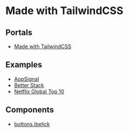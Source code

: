 # Made with TailwindCSS

## Portals

- [Made with TailwindCSS](https://madewithtailwindcss.com)

## Examples

- [AppSignal](https://appsignal.com)
- [Better Stack](https://betterstack.com)
- [Netflix Global Top 10](https://netflix.com/tudum/top10)

## Components

- [buttons.ibelick](https://github.com/ibelick/buttons)

<!--
eCommerce

https://mishmash.pt
https://demo-ecomus-global.myshopify.com

Main Menu

https://deriv.com | https://github.com/binary-com/deriv-com
https://li.fi
https://coda.io
https://gleap.io
https://reviews.io/front/pricingplans

https://usehall.com
https://light.so/demo/overview
https://tailwindcollections-gallery-page.netlify.app

Empty State / Placeholder

https://app.frame.so/company/qgZKo5rL/settings/company/users
https://app.frame.so/company/qgZKo5rL/settings/account/general
https://app.frame.so/company/qgZKo5rL/settings/company/templates
https://dashboard.lusha.com/enrich/workflows/onboarding
https://dashboard.lusha.com/enrich/csv

https://app.formcarry.com
https://app.frigade.com/rules
https://tailwindui.com/components/application-ui/feedback/empty-states
https://kopi.dev/tailwind/empty-state-components-collection-using-tailwind-ui
https://razorui.com/libraries/blade-application-ui/empty-states

Feed / Social Network

https://cerebralvalley.ai/events
https://teamblind.com
https://storiny.com
https://gatsby-medium.vercel.app
https://kooapp.com/feed
https://threads-app-react.vercel.app

Background Animation

https://simplegoods.co (morph)

Sheet

https://dribbble.com/shots/24297867-Zendenta-Detail-Account
https://dribbble.com/shots/24250267-Zendenta-Reservation-Detail

Customer Service

https://lyssna.com

Withdraw

TODO

Activity

https://app.netbird.io/activity

CTA

https://simplegoods.co

Hero / Header | Hero

https://tryarcane.com/
https://t10bank.com.br/
https://www.fivetran.com
https://www.skalata.vc
https://tofu.com/
https://gotofu.com/
https://goalto.io/
https://klaviyo.com/
https://usehaystack.io/
https://manychat.com/
https://faliam.com/
https://teamcamp.app/
https://savvycal.com/reserve
https://about.gitlab.com
https://deothemes.com/wordpress-plugins/envision-blocks-elementor-widgets-and-addons
https://pirsch.io
https://ragna.app/en?ref=producthunt
https://artie.com
https://retool.com/products/workflows
https://konbert.com
https://reworkd.ai
https://arist.co
https://career.io
https://june.so
https://noxx.net
https://rallyon.com/?ref=land-book.com
https://lexpal-04bc93.webflow.io
https://recall.ai
https://beconfident.app
https://devsignal.co
https://betterpic.io
https://aragon.ai/ai-dating-photos
https://guide.co
https://getwheel.io
https://edensapp.com
https://rallyon.com
https://honeyquote.com
https://formcarry.com
https://monspark.com
https://linear.app/homepage
https://woodpecker.co/cold-email
https://li.fi
https://mento.co
https://buymeacoffee.com
https://sellfy.com
https://payloadz.com
https://tailwindcollections-organic.netlify.app
https://contra.com
https://neverbeforeseen.co
https://oneleet.com
https://gleap.io

https://supahub.com
https://www.privy.io
https://seline.so
https://checkoutpage.co
https://devmilek.pl
https://payfit.com
https://wigwam.app
https://brandby.co
https://crunchydata.com
https://ulysse.com/en/gift
https://usehall.com
https://resumeforrest.com
https://positivustheme.vercel.app | https://github.wcom/manulthanura/Positivus
https://productvideoexamples.com
https://theui.studio
https://wiz.io
https://klickce.se
https://plain.com
https://shakuro.com
https://contentful.com
https://tofu.com
https://featureflags.io
https://organizze.com.br
https://formance.com
https://prismic.io
https://pagedone.io
https://mobbin.com
https://lyssna.com
https://simplegoods.co
https://typedream.com
https://devdojo.com
https://tailwindcollections-grid-landingpage.netlify.app (used)

Toast / Error

https://app.crisp.chat/initiate/login | fill wrong the form and submit

Mobile Menu

https://lyssna.com

Product

https://codemarch.gumroad.com/l/hxazr/Independence-day
https://curationist.org/works/work-met-242270
https://chawkbazar.vercel.app/products/armani-veni-vidi-vici
https://tailwindcollections-furniture-store.netlify.app

Steps

https://maxschmitt.me

About

https://stateset.com/about
https://midday.ai/story
https://oku-ui.com/oku
https://timescale.com/about
https://proofserve.com/for-process-serving-companies
https://proofserve.com/for-individuals
https://infisical.com/infisical-heroes
https://railway.app/about
https://plane.so/about
https://juicebox.money/about

Customers

https://doppler.com/customers
https://mintlify.com/customers

Notifications

https://app.frame.so/company/qgZKo5rL/settings/account/notifications
https://productlane.com/settings/notifications
https://whop.com/account/general

https://app.midday.ai/settings/notifications
https://app.bloghub.it/settings/notifications

Notifications (Floating)

https://app.midday.ai | https://github.com/midday-ai/midday
https://app.bloghub.it
https://widget-notification.vercel.app

Changelog

https://artillery.io/changelog
https://feyapp.com/updates

404 (Not Found)

https://public-us.opendatasoft.com/api/records/1.0/search/?dataset=fablabs&rows=1000
https://alignui.com/product/hr-management
https://page-not-found.framer.website/
https://app.tandem.net/404
https://prismic.io/404
https://api.themembers.dev.br/404
https://oneuptime.com/404
https://app.plane.so/404
https://console.baselime.io/404
https://supabase.com/404
https://productlane.com/404
https://chawkbazar.vercel.app/404
https://phpsandbox.io/404
https://kentcdodds.com/404
https://liveblocks.io/404
https://coastpay.com/404
https://contentful.com/404/

https://devmilek.pl/404
https://wigwam.app/404
https://wiz.io/404
https://shakuro.com/404
https://pagedone.io/404
https://infisical.com/404
https://himalayas.app/404
https://unkey.com/404
https://helptix.adslink.id/contact

Template Select

https://aipage.dev/projects/4491/pages/5399
https://vercel.com/templates/next.js/nextjs-boilerplate

Scheduling

https://ytsaurus.tech | https://github.com/ytsaurus/ytsaurus-ui

Reviews

https://x.com/DilanOktay80/status/1824217052036444620
https://tailwindui.com/components/ecommerce/components/reviews
https://producthunt.com/products/tailwind-css/reviews
https://material-tailwind.com/blocks/overview-sections

https://social-reviews-section.vercel.app
https://flowbite.com/blocks/e-commerce/product-review
https://tailwindflex.com/@akshay/user-review-card
https://pagedone.io/blocks/e-commerce/product-review

Chat

https://chat-preview.lobehub.com/chat?agent=
https://shadcn-chat.vercel.app
https://demo.foxthemes.net/socialite-v3.0/messages.html
https://angular-material.fusetheme.com/apps/chat/ff6bc7f1-449a-4419-af62-b89ce6cae0aa
https://midone-html.vercel.app/rubick-side-menu-chat-page.html
https://mannatthemes.com/tailfox/default/projects-chat.html
https://scribbler-react.themeyn.com/app/templates/chatbot
https://wp.alithemes.com/html/frox/demos/chat-page-1.html
https://wp.alithemes.com/html/frox/demos/chat-page-3.html
https://square-eta.vercel.app/chat

Meet our team

https://coderthemes.com/opixo/home-saas.html

FAQ

https://shakuro.com
https://coderthemes.com/opixo/home-saas.html
https://artillery.io
https://rocketseat.com.br/oferta/fullstack

Dark/Light Transition

https://github.com/milhamm/aang.dev

Booking

https://chisfis-template.vercel.app/listing-stay-detail

Help Center

https://rifei.com.br/ajuda
https://usehall.com/help
https://dub.co/help
https://vercel.com/help
https://chatwoot.com/help-center
https://paraform.com/help

Terms / Security

https://www.privy.io/security

GameFi

https://javelingames.io

https://betswap.gg
https://winr.games
https://floki.com
https://bisnis.vocagame.com
https://vocagame.com
https://dgi.game
https://0xterminal.game

https://marinade.finance
https://coinx-ruddy.vercel.app
https://tokenfi.com

Crypto Proposal

https://app.astroport.fi/governance/proposal/151

Swap

https://mobula.io/swap

Stake

https://winr.games/stake

Search

https://ulysse.com/en
https://dribbble.com/shots/24544533-Search-Interaction-Design
https://himalayas.app/jobs

Store

https://nike-app-git-main-armans-projects-c9523aa4.vercel.app

Table

https://affiliates.lemonsqueezy.com/programs

Kyc

https://my.ka.app

POS

https://pedido.anota.ai

Jobs

https://hirewise.lexingtonthemes.com

Job Position

https://careers.askorama.ai/jobs/54701-senior-software-engineer-typescript-frontend
https://getonbrd.com/jobs/programming/senior-full-stack-next-js-developer-moventi-remote

Affiliates

https://pagedone.lemonsqueezy.com/affiliates

Public Profile

https://buymeacoffee.com/cristianmihai
https://zenn.dev/serinuntius?tab=scraps
https://dribbble.com/shots/24545050-Company-page-with-key-data
https://dribbble.com/shots/24345777-Profile
https://dribbble.com/shots/24535002-Area-land-sales-service-visual-identity
https://landingfolio.com/inspiration/post/miro-1
https://bento.me/brunowego

https://manuarora.in
https://store.evmos.org/dapps/defi/osmosis
https://plotwist.app/en-US/movies/786892
https://oss.gg/brunowego
https://paraform.com/company/pocus
https://codedamn-frontend-assignment-rho.vercel.app/profile
https://drawsql.app/user/profile
https://roadmap.sh/u/brunowego
https://layers.to/louisnguyen
https://significa.co/projects/dia
https://curationist.org/profile/a7f338e0-7f48-494f-a20b-b912db5b5afd
https://tbkiosk.xyz/projects/onchainalbumxyz
https://app.opensauced.pizza/user/nickytonline
https://himalayas.app/@santiagoestrella
https://himalayas.app/companies/simera
https://himalayas.app/companies/skup/jobs/customer-success-manager
https://hey.xyz/u/trustmebro
https://posts.cv/apek
https://tape.xyz/u/nohussle
https://hashnode-t3.vercel.app/u/@ujen_basi
https://escavador.com/nomes/francisco-carvalho-rodrigues-6221b0ac69
https://himalayas.app/companies/coinbase
https://toolfinder.co/tools/evernote

Private Profile

https://linear.app/henkiz/settings/account/profile

https://account.hotmart.com

Connect

https://nstfkc.com/connect-modal

Modal

https://stitchmate-ten.vercel.app/demo

Address

https://mercadolivre.com.br/addresses/v2/address?app=MY_ML&addressId=1305296149

Email Verification / Email Confirmation

https://app.cometchat.com/verification-email-sent?email=brunowego@gmail.com
https://nstfkc.com/email-confirm

Magic Link

https://opencollective.com/signin/sent?email=me%40brunowego.com

Users

https://dribbble.com/shots/23579404-Teams-Employees-Engagement-App
https://dribbble.com/shots/23559512-People-Employees-Engagement-App

Login / Sign In / Sign up

https://getds.pro/auth/sign-in?next=%2Fapp
https://cloud.llamaindex.ai/login
https://app.crisp.chat/initiate/signup/
https://languagetool.org/user-login
https://dashboard.hookdeck.com/signin?redirect=/onboarding
https://app.synthesia.io/#/welcome
https://app.rifei.com.br/sign-up
https://app.zave.it/#/auth/welcome
https://archie-app.8base.com/auth/sign-up?tab=individual
https://nid.naver.com/oauth2.0/authorize?response_type=code&client_id=Iu5prOXXJ0hgZbHMA8T8&redirect_uri=http://conceptbe.kr/oauth/redirected/naver&scope=nickname,email,profile_image&state=RANDOM_STATE
https://try-stand.com/sign-up
https://claude.ai/login?returnTo=%2F%3F
https://app.deel.com/login
https://app.usehall.com/signup
https://dashboard.aragon.ai/login?template=avatar_professional
https://appshots.design
https://app.formcarry.com/register
https://web.novu.co/auth/login
https://app.middleware.io/auth/login
https://dash.reviews.io/login
https://app.onmarathon.com/register

https://workspace.supahub.com/signin
https://biztro.co/login?callbackUrl=%2Fdashboard
https://animations.dev/login
https://app.wordtune.com/auth/signup
https://app.usehall.com/login
https://app.sigle.io/login
https://falsenotes.dev/signin
https://analytics.june.so/start?use_work_email_alert=true
https://wearebren.com/signup
https://headshotpro.com/auth/login
https://app.gethipposcribe.com
https://app.greenhouse.io/users/sign_in
https://my.simplebackups.com/register
https://calendly.com/login
https://my.mollie.com/dashboard/signup
https://sso.botpress.cloud/registration
https://cobrefacil.com.br/cadastrar
https://bento.me/signup?ref=techcrunch
https://my.ka.app/signup
https://flexify.framer.website/Sign-up
https://ev.braip.com/register
https://admin.brizy.io/signup
https://feyapp.com/signup

https://pagedone.io/user-signup
https://buymeacoffee.com/signup
https://buymeacoffee.com/login
https://app.allo.restaurant/login
https://console.datum.net/login
https://tape.xyz/login?signup=true
https://onboarding.speechify.com
https://network-ui.vercel.app/login
https://cosmo.wundergraph.com/login
https://app.documenso.com/signup
https://trading.hellostake.com/auth/login
https://app.apidog.com/user/login
https://markprompt.com/login
https://mobbin.com/login
https://hashnode.com/onboard
https://app.shelf.nu/login
https://console.baselime.io/login
https://dashboard.mintlify.com/login
https://fly.io/app/sign-in
https://app.midday.ai
https://landingfolio.com/auth/signup
https://app.prefect.cloud/auth/login
https://app.boords.com/login
https://app.writesonic.com/signup
https://supabase.com/dashboard/sign-in
https://auth.liveblocks.io/login
https://app.sprig.com/login
https://metafy.gg/auth/account/create
https://app.logsnag.com/auth/sign-in
https://cloud.tailwarden.com/sign-in
https://auth.planetscale.com/sign-in

Waitlist

https://palatialxr.com/sign-up-for-alpha
https://conductorquantum.com
https://zeropath.com
https://grida.co/assistant

Social

https://posts.cv
https://read.cv/open-roles

Post Blocks

https://wefunder.com/explore

Float Button

https://shakuro.com

Mosaic / Section / Section

https://tryarcane.com/
https://maxio.com
https://rifei.com.br
https://zave.it/#creators
https://savvycal.com/reserve
https://fidforward.com/?ref=producthunt
https://arist.co
https://onyxium.org
https://rallyon.com/?ref=land-book.com
https://betterpic.io
https://aragon.ai/ai-dating-photos
https://getwheel.io
https://honeyquote.com
https://linear.app/homepage
https://omens.com.br
https://send.it

https://mateusbelicio.github.io/bmi-calculator/
https://polar.sh
https://im-agency.vercel.app
https://payfit.com
https://wigwam.app
https://brandby.co
https://bookretreats.com
https://tuple.app
https://tipybit.com
https://plain.com | https://plain.com/product
https://li.fi
https://hypertune.com
https://liveblocks.io
https://clearbit.com
https://plane.so
https://getkoala.com
https://tofu.com
https://markprompt.com
https://antimetal.com
https://featureflags.io
https://organizze.com.br
https://significa.co
https://sandbox-tailwindcss.ibthemespro.com/demo17.html
https://prismic.io
https://paraform.com
https://pagedone.io
https://coderthemes.com/opixo/home-saas.html
https://fridafurniture.com (Shop by category)

Multi Account

https://startt.co/stats

Sales Talk / Book a demo /  Request a demo / Schedule a demo | Get in touch | Get early access

https://usehall.com/demo
https://gotofu.com/contact
https://cq2.co
https://prismic.io/demo
https://formance.com/contact
https://shakuro.com/get-in-touch
https://wiz.io
https://recall.ai/book-a-demo
https://oneuptime.com/enterprise/demo
https://oneleet.com/demo
https://contra.com/request-a-demo
https://mento.co
https://li.fi
https://frabit-io.vercel.app/demo

Home Sale

https://trulia.com/GA/Atlanta

Pagination

Docs

https://artillery.io/docs
https://ciusji.gitbook.io/sheenflow

Schedule

https://crashed.nu/builder

Tracker

https://app.midday.ai/tracker

Team Switch / Company Switch

https://app.midday.ai
https://admin.shopify.com/?no_redirect=true

Crypto

https://coinhall.org

Landing Page

https://alignui.com/
https://mvp.easyui.pro/
https://waita.framer.website/?via=julesvcode
https://withalba.com
https://indiemaker.space/posts
https://blackwing.fi
https://buildshortcuts.com
https://rectanglehq.com
https://lp-structure.vercel.app
https://speedybrand.io
https://electric-sql.com
https://beneficios.swile.co/pt-br/vale-alimentacao-refeicao
https://omise.co
https://localcan.com
https://jobbliss.com

https://biztro.co
https://www.labrahmi.me | https://github.com/0sssama/website
https://animations.dev
https://next-forge.com
https://gleap.io
https://paraform.com/chrome
https://podcas-landing-page.vercel.app
https://table-booking.vercel.app
https://klave.com
https://tailwind-landing-template.vercel.app
https://tailwindcollections-grid-landingpage.netlify.app

Product Landing Page

https://peterdraw.studio/product/paylink-digital-banking-website-ui-figma-template/
https://primer.tailwindui.com

Integrations

https://app.formcarry.com/integrations
https://formcarry.com/integrations
https://linear.app/henkiz/settings/integrations

https://productlane.com/settings/integrations
https://cloud.trigger.dev/orgs/henkiz-2a7a/integrations
https://doppler.com/integrations
https://githr.vercel.app/app/integrations
https://app.frigade.com/integrations
https://app.netbird.io/integrations

Listing

https://hellolanding.com
https://homestra.com
https://citamarketplace.com

Marketplace

https://app.contentful.com/spaces/wks05v1n2qoi/apps/list

Register

https://boostlab.com.br/cadastro

Guides

https://simplegoods.co/guides

Invest

https://eqseed.com/investir/petdelicia

Pricing

https://azimutt.app/pricing
https://kommo.com/br/precos/compare-planos/
https://modulesystem.design/#getmodule
https://fidforward.com/pricing
https://rotato.app/pricing
https://geticonjar.com/pricing
https://formcarry.com/pricing
https://monspark.com/pricing
https://linear.app/henkiz/settings/plans
https://gleap.io/pricing
https://plane.so
https://thirdweb.com/pricing
https://reviews.io/front/pricingplans
https://umso.com/ai-website-builder
https://localcan.com/#pricing

https://supahub.com/pricing
https://catsync.co
https://web.iconly.pro/pro
https://iconly.pro
https://cookiechimp.com/accounts/5J4tE6/edit/account_settings#billing
https://crunchydata.com/pricing
https://usehall.com/pricing
https://betterpic.io
https://nicelydone.club/unlock-library
https://tuple.app/pricing
https://theui.studio/pricing
https://eboto.app
https://plain.com/pricing
https://hypertune.com/pricing
https://contentful.com/pricing
https://organizze.com.br/planos
https://coderthemes.com/opixo/home-saas.html
https://tailwindui.com/components#pricing
https://simplegoods.co/pricing
https://side.domains
https://pixeleye.io/pricing
https://umami.is/pricing
https://eboto.app
https://formzillion.com/pricing
https://loglib.io/pricing
https://documenso.com/pricing
https://replay.io/pricing
https://bytebase.com/pricing
https://midday.ai/pricing
https://indexer.so/pricing
https://cardfy.vercel.app/pricing
https://app.boords.com/pricing
https://tembo.io/pricing
https://doppler.com/pricing
https://obsidian.md/pricing
https://infisical.com/pricing
https://liveblocks.io/pricing
https://raster.app/pricing
https://railway.app/pricing
https://helicone.ai/pricing
https://openstatus.dev/pricing
https://upstash-web-upstash.vercel.app/#section-pricing

Error Page

https://app.honeyquote.com/error?msg=INVALID_ADDRESS

Contact

https://helptix.adslink.id/request-demo
https://outloud.co/start-a-project
https://heyo.is/contact
https://fidforward.com/contact
https://honeyquote.com/company/contact

https://my-site-2-0-brown.vercel.app/contact
https://labrahmi.me/contact
https://cmarghin.com/contact
https://datocms-minimalistic-photography-website.vercel.app/contact
https://alexjpate.com/contact
https://significa.co/contact
https://vercel.com/contact/sales

Plans

https://productlane.com/settings/plans
https://console.baselime.io/brunowego/plans

Simulation

https://app.creditas.com/auto-refi/solicitacao/informacoes-pessoais?valor-emprestimo=150000&utm_source=crm&utm_medium=whatsapp&utm_campaign=CRARW-AT802_ar_winback_crm_whatsapp_autopq_automatic_pos_desc81_180d_maio24_v2_res_rat_mkt_per&experiment=CRMAT-023a

Workspace

https://app.plain.com/workspaces

Dashboard

https://dribbble.com/shots/24729545-Application-PoC-View
https://pbs.twimg.com/media/GZiqRsRWUAor4CL?format=jpg&name=4096x4096
https://dribbble.com/shots/24696791-Coinstax-Cryptocurrency-Dashboard | https://layers.to/layers/clzwejd39001ule0d7pln92ot
https://dashboard.hookdeck.com/connections
https://dribbble.com/shots/24585141--data-catalog
https://try-stand.com/team/da9ed47c
https://dribbble.com/shots/24509063-Chat-AI
https://linear.app/henkiz/inbox
https://app.plain.com/workspace/w_01J1WS23TMC8HW3JBRY4KPR4ED/?status=todo&sort=status-changed-asc
https://logs.betterstack.com/team/99181/sources
https://perplexity.ai
https://sanity.io/manage/personal/project/wdbkf3ma
https://coda.io/workspaces/ws-mmg-0_nDgK/docs
https://strut.so/c/021b95e6-0c3a-4b5a-8190-d35116b892c0
https://app.premai.io/projects
https://app.netbird.io/peers | https://github.com/netbirdio/netbird

https://henkiz.supahub.com/admin
https://app.dub.co/henkiz
https://cloud.llamaindex.ai/project/3d5f8e08-0b32-4aad-b099-d3bae0d4b289/extraction
https://app.popsql.com
https://app.seline.so/projects/henkiz.com
https://console.anthropic.com/dashboard
https://fintracker-zeta.vercel.app
https://app.wordtune.com/editor/write/a2048701-2545-49da-9616-8139ca12eec5
https://demo.getseam.ai/home
https://avian-demo.netlify.app | https://github.com/demon-bixia/Avian-Template
https://catalyst-demo.tailwindui.com
https://tipybit.com/admin/dashboard
https://refeedreader.com/discover
https://cloud.trigger.dev/orgs/henkiz-2a7a/projects/landing-page-VS5v
https://app.hypertune.com/projects/3566/main/draft/logic?setup=0
https://modal.com/brunowego/main/apps
https://app.gethipposcribe.com
https://unriddle.ai/new
https://app.stack-auth.com/projects/b1fb514a-dbf9-44c3-8a6f-dfab02dac747/users
https://app.changelogfy.com
https://ub.cafe/editor/posts
https://dev.briefkastenhq.com/archives
https://app.eververse.ai
https://console.datum.net/dashboard
https://app.flows.sh | https://github.com/RBND-studio/flows-cloud
https://network-ui.vercel.app/dashboard/user/assets/received
https://opencollective.com/dashboard/henkiz
https://opencollective.com/dashboard
https://app.neosync.dev/personal/jobs
https://cosmo.wundergraph.com/d66e6912/graphs?migrate=true&namespace=default
https://monorepo-starter-eight.vercel.app/analytics
https://app.cometchat.com/app/2557845219771d1a/overview
https://app.runwayml.com/video-tools/teams/brunowego/dashboard
https://tailwindcollections-spacex.netlify.app
https://tailwindcollections-skateboard-video-platform.netlify.app
https://tailwindcollections-product-dashboard.netlify.app
https://tailwindcollections-order-dashboard.netlify.app
https://tailwindcollections-money-transfer.netlify.app
https://dashboard.doppler.com
https://githr.vercel.app
https://vue-shadcn-dashboard.vercel.app/dashboard/home
https://next-shadcn-dashboard-starter.vercel.app/dashboard
https://shadcn-dashboard-three.vercel.app
https://shadcn-admin.netlify.app
https://dashboard-ten-rho.vercel.app
https://framer-dashboard-clone.vercel.app
https://station-proto.netlify.app/doc
https://miro-clone-ten.vercel.app
https://vercel-clone-three.vercel.app/dashboard
https://app.specfy.io
https://console.qovery.com
https://console.baselime.io/brunowego
https://app.plane.so
https://app.logsnag.com/dashboard
https://cloud.tailwarden.com
https://liveblocks.io/dashboard
https://planetfall.io/brunowego/endpoints
https://railway.app/dashboard
https://app.frigade.com
https://app.attio.com
https://supabase.com/dashboard
https://highstorm.app/overview
https://helicone.ai/dashboard
https://resend.com/overview
https://app.planetscale.com/cloken
https://himalayas.app/recruit/details

Listing

https://himalayas.app/jobs

Welcome

https://app.eververse.ai/welcome

Insights / Analytics / Metrics / Stats

https://keenthemes.com/metronic/tailwind/demo1
https://dashboard.lusha.com/insights

https://productlane.com/insights
https://app.plane.so/shopner
https://app.plane.so/shopner/analytics
https://fal.ai/models/fal-ai/flux-lora-general-training/analytics
https://app.seline.so/projects/henkiz.com
https://app.cometchat.com/app/2557845219771d1a/overview
https://helicone.ai/dashboard
https://projectx-eight-gilt.vercel.app/open

Delete Account

https://app.netbird.io/settings?tab=danger-zone

Event

https://crunchydata.com/events
https://proofserve.com/events
https://fi.co/event/startup-legal-investment-in-silicon-valley-in-person-ama.
https://maven.com/maven-engineering/startup-engineering
https://apps.shopify.com/instafeed

Company

https://wellfound.com/company/prosper-marketplace-3
https://himalayas.app/companies/hustlewing/tech-stack

Banking

https://app.bossabox.com/profile/settings

Settings

https://app.bossabox.com/profile/settings
https://app.rifei.com.br/account
https://app.frame.so/company/qgZKo5rL/settings/company/general
https://app.wordtune.com/editor/account?origin=avatarMenu&originCTA=account&originApp=editor&referrer=editor
https://dribbble.com/shots/23808366-General-Settings
https://modal.com/settings/profile
https://coda.io/account
https://linear.app/henkiz/settings/account/preferences
https://accounts.shopify.com/accounts/238884001/personal

https://app.popsql.com/preferences/general
https://app.cal.com/settings/my-account/profile
https://app.changelogfy.com/settings/general
https://app.stack-auth.com/handler/account-settings
https://refeedreader.com/discover?settings=general
https://chat-preview.lobehub.com/settings/agent?agent=&session=inbox&tab=
https://account.hotmart.com/personal-information
https://railway.app/account
https://app.cal.com/settings/my-account/profile
https://hoppscotch.io/settings
https://app.plane.so/profile
https://resend.com/profile
https://himalayas.app/recruit/details
https://resend.com/settings
https://cloud.tailwarden.com/workspace/settings

Email Notifications

https://linear.app/henkiz/settings/account/notifications
https://app.plane.so/profile/preferences/email

Gamification

https://tryodyssey.xyz/loyalty/4446a700-4ebb-4edd-b830-880c810bdc03

Multi-Factor Authentication

https://resend.com/profile
https://app.midday.ai/account/security

Roadmap

https://keystonejs.com/roadmap

https://sparkz-iota.vercel.app/roadmap
https://campsite.chat/roadmap
https://islamiccoin.net/roadmap
https://coinzbot.xyz/roadmap
https://yapbay.com/roadmap
https://flethy.com/roadmap
https://midday.ai/updates
https://app.pulsar.finance/proposals
https://app.plane.so
https://regels.overheid.nl/roadmap
https://spacedrive.com/roadmap
https://feltlabs.ai
https://qwiz.party
https://helicone.ai/roadmap
https://qwiz.party (mantine)

Subscribe

https://admin.stan.store/subscribe
https://builtformars.com/subscribe?price=price_1OqxEDGDjHoUJ4H8s3iRgQiC&referralCodes=

Subscription

https://imagine.art/dashboard/subscription
https://newsletter.quivr.app/subscribe/a20f5eaf-9071-4647-93cb-74f5e771e3e1/manage?post_id=aab8821e-81ed-4554-abbe-f040bb424f0d

Store

https://loja.infinitepay.io/henkiz

Form / Input

https://eduzz.com/cadastro

Cookie Policy

https://try-stand.com

Finance

https://loja.infinitepay.io/henkiz

Referral

https://app.infinitepay.io/missions/referral

Portfolio

https://jamiepeak.co.uk
https://philfolio-template.vercel.app

Teams

https://app.midday.ai/account/teams

Quiz

https://leyaai.com/quiz

Onboarding

https://loom.com/welcome
https://captable.com.br/users/sign_up
https://try-stand.com (GOOD)
https://auth.lusha.com/onboarding
https://sellfy.com/auth/onboarding
https://console.qovery.com/onboarding/project
https://my.ka.app/signup/info
https://flowbite.com/blocks/marketing/user-onboarding
https://componentland.com/component/onboarding-page-2

https://workspace.supahub.com/onboard
https://startt.co/sign-up/about-you
https://dashboard.aragon.ai/generate?step=welcome
https://headshotpro.com/app/add?step=3
https://elevenlabs.io/app/onboarding
https://build.typedream.com/onboarding
https://devdojo.com/onboard
https://drawsql.app/teams/create
https://buy.infinitepay.io/gestao-cobranca/celular
https://brandfetch.com/onboarding
https://drawsql.app/first-team/create
https://console.neon.tech/app/welcome
https://app.arcjet.com/teams/team_01hzcvnbabenvbwbx72tjk4m3p/new-site
https://app.sportsbion.com/onboarding
https://app.allo.restaurant/welcome
https://onboarding.speechify.com/quiz/intro
https://intelfox.vercel.app/welcome
https://dashboard.openpanel.dev/onboarding
https://app.antimetal.com/workspace/connect
https://app.documenso.com/documents
https://feyapp.com/onboarding/subscription
https://hashnode.com/onboard/reader/follow-tags
https://cloud.tiptap.dev/register
https://dashboard.mintlify.com/onboarding
https://app.daily.dev/onboarding
https://fi.co/join
https://auth.featurebase.app/register
https://mis.fans
https://app.attio.com/welcome/workspace-details
https://app.formbricks.com/onboarding
https://app.techfx.com.br/onboarding/partner
https://app.boords.com/welcome

Invite

https://roadmap.sh/account/friends

Billing

https://liveblocks.io/dashboard/SywVjn6Ertu-ji8SSOqB2/settings/billing

Members

https://liveblocks.io/dashboard/SywVjn6Ertu-ji8SSOqB2/members/invitations

Developers

https://crunchydata.com/developers

Progress

https://resumeforrest.com/threeClicksArtist
https://dribbble.com/shots/24356046-Skill-Matrix-dashboard
https://rekrabice.cz

Page

https://crunchydata.com/developers/get-started/postgres-operator

Game

https://gamestorm-nuxt.vercel.app/games-details

Blog

https://im-agency.vercel.app/blog
https://crunchydata.com/blog
https://hypertune.com/blog
https://artillery.io/blog
https://significa.co/blog
https://doppler.com/blog
https://artillery.io/blog
https://shopify.com/blog
https://attio.com/blog
https://moderntreasury.com/newsroom
https://defer.run/blog
https://supabase.com/blog
https://helicone.ai/blog
https://ideko.netlify.app/category
https://hygraph.com/blog
https://frigade.com/blog
https://andromeda-astro.vercel.app/blog
https://spydea-nextjs.vercel.app/blog
https://humanloop.com/blog

Infoproduct

https://whop.com/ariwixy
https://craftwork.design/downloads/ignatius-school-ui-kit/
https://doarpara.com.br/raphaellima

Portfolio

https://im-agency.vercel.app/portfolio

Portfolio Single

https://im-agency.vercel.app/portfolio/keyboard

Article / Blog Post

https://webflow.com/blog/color-contrast-analyzer
https://im-agency.vercel.app/blog/outsource-digital-marketing-efforts
https://crunchydata.com/blog/postgres-full-text-search-a-search-engine-in-a-database
https://paraform.com/blog/terradot
https://artillery.io/blog
https://doppler.com/blog/humans-are-the-weakest-link-in-cybersecurity
https://artillery.io/blog/introducing-opentelemetry-support
https://ncmaz-nextjs.vercel.app/single/this-is-single-slug
https://helicone.ai/blog
https://ideko.netlify.app/single
https://supabase.com/blog/nosql-mongodb-compatibility-with-ferretdb-and-flydotio
https://clearbit.com/blog
https://aurora.dev/blog
https://datocms.com/blog/how-to-generate-typescript-types-from-graphql
https://upstash.com/blog/lucia-sveltekit

Team

https://zapal.tech

Download Page

https://rotato.app/download

Shopping Cart

Footer

https://tryarcane.com/
https://zave.it
https://truewind.ai
https://rallyon.com
https://alice.com.br
https://nucleoapp.com/downloads
https://send.it
https://langdock.com
https://logintrade.ai
https://spaziobianco.lexingtonthemes.com
https://mollie.com
https://botpress.com
https://oneleet.com
https://tangem.com/en
https://swan.io
https://zapal.tech

https://campsite.chat/
https://wickedtemplates.com
https://significa.co
https://wearebren.com
https://bentoml.com
https://chaindesk.ai
https://midday.ai
https://formance.com
https://alexanderjeamoro.vercel.app
https://conceptzilla.com

Text Effect

https://sinister-incorporated.vercel.app | https://github.com/simonknittel/sinister-incorporated

Code

https://auth.planetscale.com/oauth/device?user_code=NS8EY1DU

Developer

https://dev.aurora.dev

Careers

https://doppler.com/careers
https://railway.app/careers
https://metafy.gg/careers
https://planetscale.com/careers
https://artillery.io/careers
https://sprig.com/careers
https://timescale.com/careers
https://coastpay.com/careers
https://attio.com/careers
https://neon.tech/careers
https://moderntreasury.com/careers
https://proofserve.com/careers
https://raster.app/careers

Hotel

https://members.hotelengine.com

Coming Son

https://coderthemes.com/opixo/coming-soon-4.html
https://coderthemes.com/opixo/coming-soon-1.html
https://coderthemes.com/opixo/coming-soon-2.html

Coach, Speaker & Mentor

https://kaizen.ohamaruri.com
https://networkingpro.pablomarcal.com.br/afiliados/?xa=43665
https://omatheusdophotoshop.com.br
https://destravarnodigital.com.br/quase-100-maneiras-de-levantar-dinheiro-rapido-do-zero-bonus-2
https://julianabragancabeauty.com.br
https://cacamontans.com.br/mentoria
https://mapaconcursos.com.br/mentoria-excelere-pernambuco-2024
https://mentorianextlevel.prontacompra.com.br
https://joaoterrazan.com/pv-projeto-casa
https://dramahiaraliell.com/mentoria-hof-expert-3
https://lp.henriquemarinhohm.com.br/mentoria-highticket-pq2
https://lp.henriquemarinhohm.com.br/mentoria-highticket-apl3
https://isabeleloy.com.br/mentoria-direito-bancario-grupo-whatsapp
https://qconcursos.com/l/mentoria-concursos-fernando-mesquita
https://vd.victordamasio.com.br
https://bunkerbrain.com.br
https://mentoria.suelirepulho.com.br
https://amazonerodeelite.com/lote-3
https://gabrielatigre.com.br/mentoria-corpo-dos-sonhos
https://metodo.embrand.com.br/speed-marketing
https://mentoriaresidencia.com.br/ppt-inscricoes-geral-b
https://dhoconsulting.com.br/mentoria-de-lideranca
https://jornadadrop.com.br/jornada-start-do-drop-5-shopify-white-copy-curso-1990
https://cursos.mochilacheia.com/influencer
https://percursa.com/p/digital-influencer-na-moda
https://mentoria.homozarpiens.com/listadeespera
https://page.filipedetrey.com.br/pgt-kiwify
https://mentoriaemvinhos.com.br/inscricao-jornada-apreciador-de-vinhos-a
https://ebaconline.com.br/marketing-de-influencia
https://maxcoach.jamstacktemplates.dev
https://branco-react.hibootstrap.com/life-coach

Drag & Drop / Upload

https://tailwindcomponents.com/component/dropzone-upload

WYSIWYG Editor

https://tailwindcomponents.com/component/wysiwyg-editor

Audit / Security Log

https://cosmo.wundergraph.com/henkiz/audit-log
https://app.planetscale.com/settings/security-log
https://railway.app/account/security

Conference

http://themestarz.net/html/lifecoach/index2.html#page-top
https://gardenegarden-felipebetts.vercel.app
https://coderthemes.com/opixo/home-event.html
http://unbouncepages.com/eivent
https://dsathemes.com/html/evter/files/demo-9.html
https://dsathemes.com/html/evter/files/demo-1.html
https://dsathemes.com/html/evter/files/demo-8.html
https://dsathemes.com/html/evter/files/demo-7.html
https://dsathemes.com/html/evter/files/demo-6.html
https://dsathemes.com/html/evter/files/demo-5.html
https://dsathemes.com/html/evter/files/demo-4.html
https://dsathemes.com/html/evter/files/demo-3.html
https://dsathemes.com/html/evter/files/demo-2.html
https://dsathemes.com/html/evter/files/demo-1.html
https://pixner.net/evlio/main-file/virtual/index.html
https://pixner.net/evlio/main-file/business/index.html
https://pixner.net/evlio/main-file/bootcamp/index.html
https://pixner.net/evlio/main-file/digital/index.html
https://pixner.net/evlio/main-file/creative/index.html

Checkout

https://ulysse.com/en/gift/checkout?type=electronic
https://dreamwave.ai/ai-headshots
https://app.gumroad.com/checkout
https://heyharper.com
https://flowbite.com/blocks/e-commerce/checkout
https://tuk.dev/components/E-commerce/Components/Checkouts

Legal

https://clearbit.com/trust

Support

https://support.wordtune.com/en
https://imagine.art/dashboard/support
https://founderinstitute.freshdesk.com/en/support/home

Support Ticket

https://supabase.com/dashboard/support/new?ref=ixnjzllixdkjcfizrapk

-->
